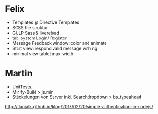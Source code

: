 ﻿# Felix

- Templates @ Directive Templates
- SCSS file struktur
- GULP Sass & livereload 
- tab-system Login/ Register
- Message Feedback window: color and animate
- Start view: respond valid message with ng
- minimal view tablet max-width

# Martin
- UnitTests..
- Minify-Build > js.min
- Stückelungen von Server inkl. Searchdropdown > bs_typeahead

http://danialk.github.io/blog/2013/02/20/simple-authentication-in-nodejs/ 
 